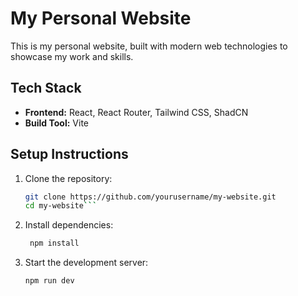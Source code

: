 # My Personal Website

This is my personal website, built with modern web technologies to showcase my work and skills.

## Tech Stack

- **Frontend:** React, React Router, Tailwind CSS, ShadCN
- **Build Tool:** Vite

## Setup Instructions

1. Clone the repository:
   ````sh
   git clone https://github.com/yourusername/my-website.git
   cd my-website```
   ````
2. Install dependencies:
   ```sh
    npm install
   ```
3. Start the development server:
   ```sh
   npm run dev
   ```
